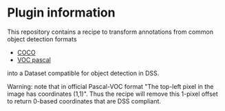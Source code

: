 # Plugin information

This repository contains a recipe to transform annotations from common object detection formats 
- [COCO](https://cocodataset.org/#format-data)
- [VOC pascal](http://host.robots.ox.ac.uk/pascal/VOC/voc2012/htmldoc/devkit_doc.html#SECTION00050000000000000000) 

into a Dataset compatible for object detection in DSS.


Warning: note that in official Pascal-VOC format "The top-left pixel in the image has coordinates (1,1)". Thus the 
recipe will remove this 1-pixel offset to return 0-based coordinates that are DSS compliant.